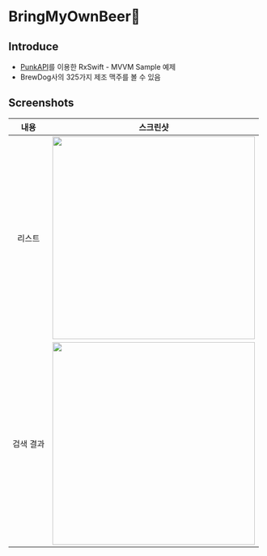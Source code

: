 # BringMyOwnBeer🍺

## Introduce
- [PunkAPI](https://punkapi.com)를 이용한 RxSwift - MVVM Sample 예제
- BrewDog사의 325가지 제조 맥주를 볼 수 있음 

## Screenshots
| 내용 | 스크린샷 |
|:---:|:---:|
| 리스트 | <img src = "https://files.slack.com/files-pri/T07M35JU8-FKM2FLR54/simulator_screen_shot_-_iphone_x___-_2019-06-14_at_10.51.13.png" width = 400> |
| 검색 결과 | <img src = "https://files.slack.com/files-pri/T07M35JU8-FKM2FLR54/simulator_screen_shot_-_iphone_x___-_2019-06-14_at_10.51.13.png" width = 400> |
